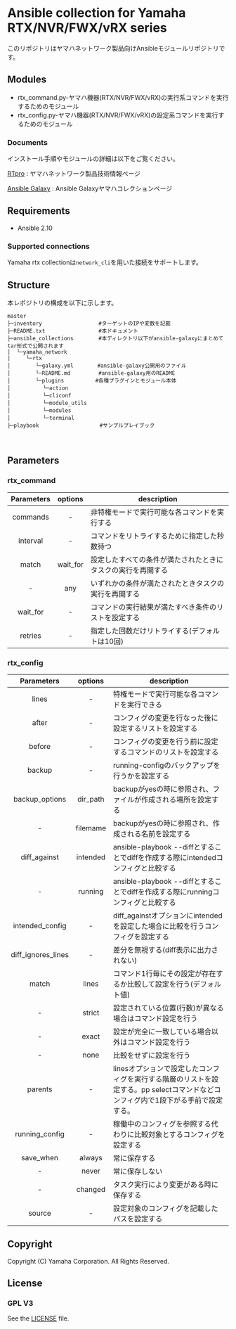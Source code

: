 # Ansible collection for Yamaha RTX/NVR/FWX/vRX series

このリポジトリはヤマハネットワーク製品向けAnsibleモジュールリポジトリです。

## Modules
- rtx_command.py-ヤマハ機器(RTX/NVR/FWX/vRX)の実行系コマンドを実行するためのモジュール
- rtx_config.py-ヤマハ機器(RTX/NVR/FWX/vRX)の設定系コマンドを実行するためのモジュール

### Documents
インストール手順やモジュールの詳細は以下をご覧ください。

[RTpro](http://www.rtpro.yamaha.co.jp/RT/docs/ansible/index.html) : ヤマハネットワーク製品技術情報ページ

[Ansible Galaxy](https://galaxy.ansible.com/yamaha_network/rtx) : Ansible Galaxyヤマハコレクションページ

## Requirements
- Ansible 2.10

### Supported connections
Yamaha rtx collectionは``network_cli``を用いた接続をサポートします。

## Structure
本レポジトリの構成を以下に示します。
```
master
├─inventory                  #ターゲットのIPや変数を記載
├─README.txt                 #本ドキュメント
├─ansible_collections        #本ディレクトリ以下がansible-galaxyにまとめてtar形式で公開されます
│  └─yamaha_network
|     └─rtx
│        └─galaxy.yml　　　 　#ansible-galaxy公開用のファイル
│        └─README.md         #ansible-galaxy用のREADME
│        └─plugins　　　　　　#各種プラグインとモジュール本体
│　　       └─action
│  　　     └─cliconf
│    　　   └─module_utils
│  　　     └─modules
│    　　   └─terminal
├─playbook     　 　          #サンプルプレイブック
```

<br>

## Parameters

### rtx_command
| Parameters | options | description |
|:---:|:---:|---|
| commands |-| 非特権モードで実行可能な各コマンドを実行する |
| interval |-| コマンドをリトライするために指定した秒数待つ |
| match | wait_for | 設定したすべての条件が満たされたときにタスクの実行を再開する |
|-| any | いずれかの条件が満たされたときタスクの実行を再開する |
| wait_for |-| コマンドの実行結果が満たすべき条件のリストを設定する |
| retries |-| 指定した回数だけリトライする(デフォルトは10回) |

### rtx_config
| Parameters | options | description |
|:---:|:---:|---|
| lines |-| 特権モードで実行可能な各コマンドを実行できる |
| after |-| コンフィグの変更を行なった後に設定するリストを設定する |
| before |-| コンフィグの変更を行う前に設定するコマンドのリストを設定する |
| backup |-| running-configのバックアップを行うかを設定する |
| backup_options | dir_path | backupがyesの時に参照され、ファイルが作成される場所を設定する |
|-| filemame | backupがyesの時に参照され、作成される名前を設定する |
| diff_against | intended | ansible-playbook --diffとすることでdiffを作成する際にintendedコンフィグと比較する |
|-| running | ansible-playbook --diffとすることでdiffを作成する際にrunningコンフィグと比較する |
| intended_config |-| diff_againstオプションにintendedを設定した場合に比較を行うコンフィグを設定する |
| diff_ignores_lines |-| 差分を無視する(diff表示に出力されない) |
| match | lines | コマンド1行毎にその設定が存在するか比較して設定を行う(デフォルト値) |
|-| strict | 設定されている位置(行数)が異なる場合はコマンド設定を行う |
|-| exact | 設定が完全に一致している場合以外はコマンド設定を行う |
|-| none | 比較をせずに設定を行う |
| parents |-| linesオプションで設定したコンフィグを実行する階層のリストを設定する。pp selectコマンドなどコンフィグ内で1段下がる手前で設定する。 |
| running_config |-| 稼働中のコンフィグを参照する代わりに比較対象とするコンフィグを設定する |
| save_when | always | 常に保存する |
|-| never | 常に保存しない |
|-| changed | タスク実行により変更がある時に保存する |
| source |-| 設定対象のコンフィグを記載したパスを設定する |

## Copyright
Copyright (C) Yamaha Corporation. All Rights Reserved.
## License
### GPL V3
See the [LICENSE](ansible_collections/yamaha_network/rtx/LICENSE) file.